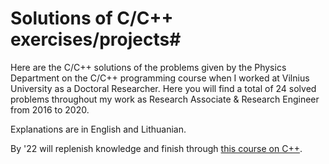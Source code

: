 # Solutions of C/C++ exercises/projects#

<!-- While being a Research Engineer at Vilnius University (VU) I worked on computing, bioinformatics and ML projects, of which the current one involves analysis of scRNA by writing codes, analyses and scripting with Python and C++.
 -->
 
Here are the C/C++ solutions of the problems given by the Physics Department on the C/C++ programming course when I worked at Vilnius University as a Doctoral Researcher. Here you will find a total of 24 solved problems throughout my work as Research Associate & Research Engineer from 2016 to 2020.

Explanations are in English and Lithuanian. 

By '22 will replenish knowledge and finish through [this course on C++](https://www.udemy.com/course/video-course-c-from-beginner-to-expert/).
 
